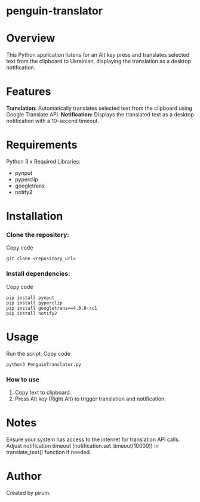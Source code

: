 # penguin-translator

# **Overview**
This Python application listens for an Alt key press and translates selected text from the clipboard to Ukrainian, displaying the translation as a desktop notification.

# **Features**
**Translation:** Automatically translates selected text from the clipboard using Google Translate API.
**Notification:** Displays the translated text as a desktop notification with a 10-second timeout.

# **Requirements**
Python 3.x
Required Libraries:
- pynput
- pyperclip
- googletrans
- notify2
  
# **Installation**

### Clone the repository:

Copy code
```
git clone <repository_url>
```

### Install dependencies:
Copy code
```
pip install pynput
pip install pyperclip
pip install googletrans==4.0.0-rc1
pip install notify2
```

# Usage
Run the script:
Copy code
```
python3 PenguinTranslator.py
```
### How to use
1. Copy text to clipboard.
2. Press Alt key (Right Alt) to trigger translation and notification.
   
# Notes
Ensure your system has access to the internet for translation API calls.
Adjust notification timeout (notification.set_timeout(10000)) in translate_text() function if needed.

# Author
Created by pirum.

